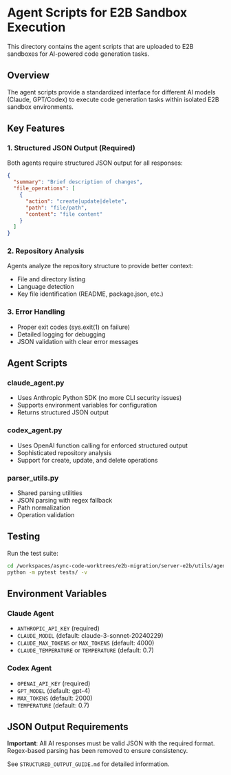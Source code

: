 # Agent Scripts for E2B Sandbox Execution

This directory contains the agent scripts that are uploaded to E2B sandboxes for AI-powered code generation tasks.

## Overview

The agent scripts provide a standardized interface for different AI models (Claude, GPT/Codex) to execute code generation tasks within isolated E2B sandbox environments.

## Key Features

### 1. Structured JSON Output (Required)
Both agents require structured JSON output for all responses:

```json
{
  "summary": "Brief description of changes",
  "file_operations": [
    {
      "action": "create|update|delete",
      "path": "file/path",
      "content": "file content"
    }
  ]
}
```

### 2. Repository Analysis
Agents analyze the repository structure to provide better context:
- File and directory listing
- Language detection
- Key file identification (README, package.json, etc.)

### 3. Error Handling
- Proper exit codes (sys.exit(1) on failure)
- Detailed logging for debugging
- JSON validation with clear error messages

## Agent Scripts

### claude_agent.py
- Uses Anthropic Python SDK (no more CLI security issues)
- Supports environment variables for configuration
- Returns structured JSON output

### codex_agent.py
- Uses OpenAI function calling for enforced structured output
- Sophisticated repository analysis
- Support for create, update, and delete operations

### parser_utils.py
- Shared parsing utilities
- JSON parsing with regex fallback
- Path normalization
- Operation validation

## Testing

Run the test suite:
```bash
cd /workspaces/async-code-worktrees/e2b-migration/server-e2b/utils/agent_scripts
python -m pytest tests/ -v
```

## Environment Variables

### Claude Agent
- `ANTHROPIC_API_KEY` (required)
- `CLAUDE_MODEL` (default: claude-3-sonnet-20240229)
- `CLAUDE_MAX_TOKENS` or `MAX_TOKENS` (default: 4000)
- `CLAUDE_TEMPERATURE` or `TEMPERATURE` (default: 0.7)

### Codex Agent
- `OPENAI_API_KEY` (required)
- `GPT_MODEL` (default: gpt-4)
- `MAX_TOKENS` (default: 2000)
- `TEMPERATURE` (default: 0.7)

## JSON Output Requirements

**Important**: All AI responses must be valid JSON with the required format.
Regex-based parsing has been removed to ensure consistency.

See `STRUCTURED_OUTPUT_GUIDE.md` for detailed information.